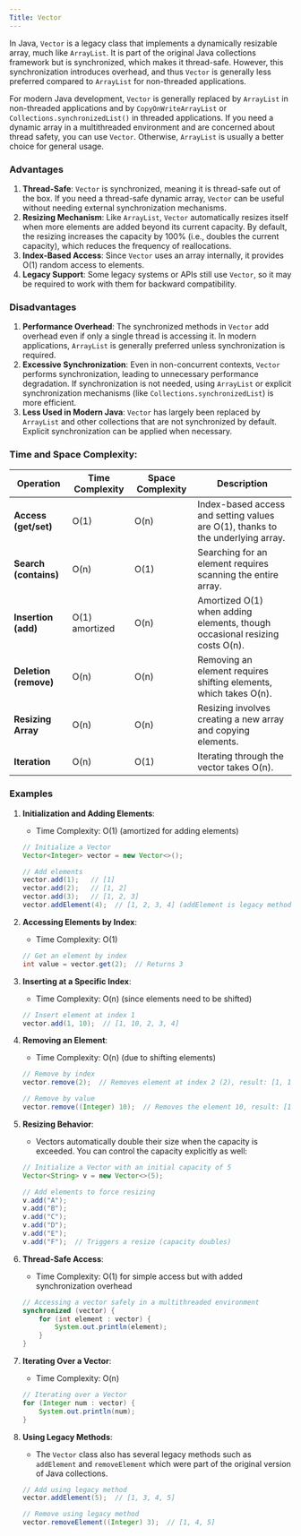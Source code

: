 ```yaml
---
Title: Vector
---
```


In Java, `Vector` is a legacy class that implements a dynamically resizable array, much like `ArrayList`. It is part of
the original Java collections framework but is synchronized, which makes it thread-safe. However, this synchronization
introduces overhead, and thus `Vector` is generally less preferred compared to `ArrayList` for non-threaded
applications.

For modern Java development, `Vector` is generally replaced by `ArrayList` in non-threaded applications and
by `CopyOnWriteArrayList` or `Collections.synchronizedList()` in threaded applications. If you need a dynamic array in a
multithreaded environment and are concerned about thread safety, you can use `Vector`. Otherwise, `ArrayList` is usually
a better choice for general usage.

### Advantages

1. **Thread-Safe**: `Vector` is synchronized, meaning it is thread-safe out of the box. If you need a thread-safe
   dynamic array, `Vector` can be useful without needing external synchronization mechanisms.
2. **Resizing Mechanism**: Like `ArrayList`, `Vector` automatically resizes itself when more elements are added beyond
   its current capacity. By default, the resizing increases the capacity by 100% (i.e., doubles the current capacity),
   which reduces the frequency of reallocations.
3. **Index-Based Access**: Since `Vector` uses an array internally, it provides O(1) random access to elements.
4. **Legacy Support**: Some legacy systems or APIs still use `Vector`, so it may be required to work with them for
   backward compatibility.

### Disadvantages

1. **Performance Overhead**: The synchronized methods in `Vector` add overhead even if only a single thread is accessing
   it. In modern applications, `ArrayList` is generally preferred unless synchronization is required.
2. **Excessive Synchronization**: Even in non-concurrent contexts, `Vector` performs synchronization, leading to
   unnecessary performance degradation. If synchronization is not needed, using `ArrayList` or explicit synchronization
   mechanisms (like `Collections.synchronizedList`) is more efficient.
3. **Less Used in Modern Java**: `Vector` has largely been replaced by `ArrayList` and other collections that are not
   synchronized by default. Explicit synchronization can be applied when necessary.

### Time and Space Complexity:

| Operation             | Time Complexity | Space Complexity | Description                                                                     |
|-----------------------|-----------------|------------------|---------------------------------------------------------------------------------|
| **Access (get/set)**  | O(1)            | O(n)             | Index-based access and setting values are O(1), thanks to the underlying array. |
| **Search (contains)** | O(n)            | O(1)             | Searching for an element requires scanning the entire array.                    |
| **Insertion (add)**   | O(1) amortized  | O(n)             | Amortized O(1) when adding elements, though occasional resizing costs O(n).     |
| **Deletion (remove)** | O(n)            | O(n)             | Removing an element requires shifting elements, which takes O(n).               |
| **Resizing Array**    | O(n)            | O(n)             | Resizing involves creating a new array and copying elements.                    |
| **Iteration**         | O(n)            | O(1)             | Iterating through the vector takes O(n).                                        |

### Examples

1. **Initialization and Adding Elements**:
    - Time Complexity: O(1) (amortized for adding elements)
   ```java
   // Initialize a Vector
   Vector<Integer> vector = new Vector<>();
   
   // Add elements
   vector.add(1);   // [1]
   vector.add(2);   // [1, 2]
   vector.add(3);   // [1, 2, 3]
   vector.addElement(4);  // [1, 2, 3, 4] (addElement is legacy method from the initial Java days)
   ```

2. **Accessing Elements by Index**:
    - Time Complexity: O(1)
   ```java
   // Get an element by index
   int value = vector.get(2);  // Returns 3
   ```

3. **Inserting at a Specific Index**:
    - Time Complexity: O(n) (since elements need to be shifted)
   ```java
   // Insert element at index 1
   vector.add(1, 10);  // [1, 10, 2, 3, 4]
   ```

4. **Removing an Element**:
    - Time Complexity: O(n) (due to shifting elements)
   ```java
   // Remove by index
   vector.remove(2);  // Removes element at index 2 (2), result: [1, 10, 3, 4]
   
   // Remove by value
   vector.remove((Integer) 10);  // Removes the element 10, result: [1, 3, 4]
   ```

5. **Resizing Behavior**:
    - Vectors automatically double their size when the capacity is exceeded. You can control the capacity explicitly as
      well:
   ```java
   // Initialize a Vector with an initial capacity of 5
   Vector<String> v = new Vector<>(5);
   
   // Add elements to force resizing
   v.add("A");
   v.add("B");
   v.add("C");
   v.add("D");
   v.add("E");
   v.add("F");  // Triggers a resize (capacity doubles)
   ```

6. **Thread-Safe Access**:
    - Time Complexity: O(1) for simple access but with added synchronization overhead
   ```java
   // Accessing a vector safely in a multithreaded environment
   synchronized (vector) {
       for (int element : vector) {
           System.out.println(element);
       }
   }
   ```

7. **Iterating Over a Vector**:
    - Time Complexity: O(n)
   ```java
   // Iterating over a Vector
   for (Integer num : vector) {
       System.out.println(num);
   }
   ```

8. **Using Legacy Methods**:
    - The `Vector` class also has several legacy methods such as `addElement` and `removeElement` which were part of the
      original version of Java collections.
   ```java
   // Add using legacy method
   vector.addElement(5);  // [1, 3, 4, 5]
   
   // Remove using legacy method
   vector.removeElement((Integer) 3);  // [1, 4, 5]
   ```


